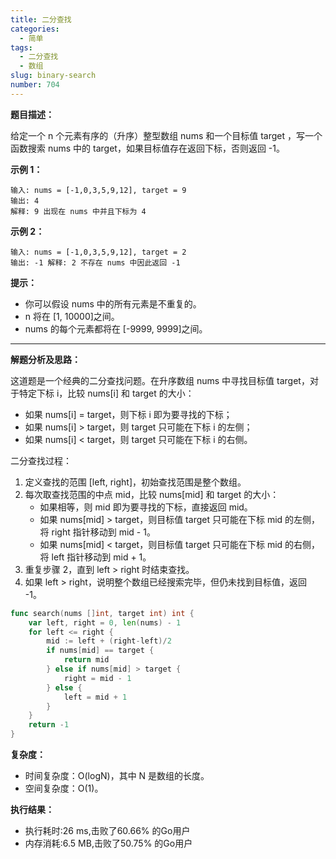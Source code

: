 ```yaml
---
title: 二分查找
categories:
  - 简单
tags:
  - 二分查找
  - 数组
slug: binary-search
number: 704
---
```


**题目描述：**

给定一个 n 个元素有序的（升序）整型数组 nums 和一个目标值 target ，写一个函数搜索 nums 中的 target，如果目标值存在返回下标，否则返回 -1。

**示例 1：**
```
输入: nums = [-1,0,3,5,9,12], target = 9
输出: 4
解释: 9 出现在 nums 中并且下标为 4
```

**示例 2：**
```
输入: nums = [-1,0,3,5,9,12], target = 2 
输出: -1 解释: 2 不存在 nums 中因此返回 -1
```

**提示：**
- 你可以假设 nums 中的所有元素是不重复的。
- n 将在 [1, 10000]之间。
- nums 的每个元素都将在 [-9999, 9999]之间。

---
**解题分析及思路：**

这道题是一个经典的二分查找问题。在升序数组 nums 中寻找目标值 target，对于特定下标 i，比较 nums[i] 和 target 的大小：

- 如果 nums[i] = target，则下标 i 即为要寻找的下标；
- 如果 nums[i] > target，则 target 只可能在下标 i 的左侧；
- 如果 nums[i] < target，则 target 只可能在下标 i 的右侧。


二分查找过程：

1. 定义查找的范围 [left, right]，初始查找范围是整个数组。
2. 每次取查找范围的中点 mid，比较 nums[mid] 和 target 的大小：
   - 如果相等，则 mid 即为要寻找的下标，直接返回 mid。
   - 如果 nums[mid] > target，则目标值 target 只可能在下标 mid 的左侧，将 right 指针移动到 mid - 1。
   - 如果 nums[mid] < target，则目标值 target 只可能在下标 mid 的右侧，将 left 指针移动到 mid + 1。
3. 重复步骤 2，直到 left > right 时结束查找。
4. 如果 left > right，说明整个数组已经搜索完毕，但仍未找到目标值，返回 -1。

```go
func search(nums []int, target int) int {
	var left, right = 0, len(nums) - 1
	for left <= right {
		mid := left + (right-left)/2
		if nums[mid] == target {
			return mid
		} else if nums[mid] > target {
			right = mid - 1
		} else {
			left = mid + 1
		}
	}
	return -1
}
```

**复杂度：**

- 时间复杂度：O(logN)，其中 N 是数组的长度。
- 空间复杂度：O(1)。

**执行结果：**

- 执行耗时:26 ms,击败了60.66% 的Go用户
- 内存消耗:6.5 MB,击败了50.75% 的Go用户
